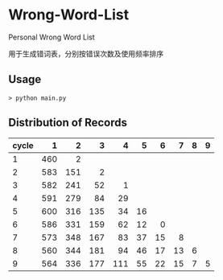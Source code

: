 # Wrong-Word-List

Personal Wrong Word List

用于生成错词表，分别按错误次数及使用频率排序

## Usage

```shell
> python main.py
```

## Distribution of Records

| cycle |    1 |    2 |    3 |    4 |    5 |    6 |    7 |    8 |    9 |
| :---- | ---: | ---: | ---: | ---: | ---: | ---: | ---: | ---: | ---: |
| 1     |  460 |    2 |      |      |      |      |      |      |      |
| 2     |  583 |  151 |    2 |      |      |      |      |      |      |
| 3     |  582 |  241 |   52 |    1 |      |      |      |      |      |
| 4     |  591 |  279 |   84 |   29 |      |      |      |      |      |
| 5     |  600 |  316 |  135 |   34 |   16 |      |      |      |      |
| 6     |  586 |  331 |  159 |   62 |   12 |    0 |      |      |      |
| 7     |  573 |  348 |  167 |   83 |   37 |   15 |    8 |      |      |
| 8     |  560 |  344 |  181 |   94 |   46 |   17 |   13 |    6 |      |
| 9     |  564 |  336 |  177 |  111 |   55 |   22 |   15 |    7 |    5 |
